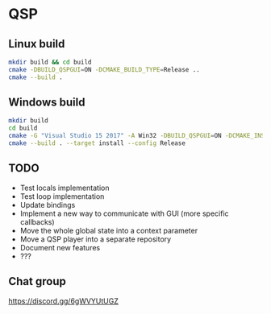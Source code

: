 # QSP

## Linux build

```bash
mkdir build && cd build
cmake -DBUILD_QSPGUI=ON -DCMAKE_BUILD_TYPE=Release ..
cmake --build .
```

## Windows build

```bash
mkdir build
cd build
cmake -G "Visual Studio 15 2017" -A Win32 -DBUILD_QSPGUI=ON -DCMAKE_INSTALL_PREFIX=out ..
cmake --build . --target install --config Release
```

## TODO

* Test locals implementation
* Test loop implementation
* Update bindings
* Implement a new way to communicate with GUI (more specific callbacks)
* Move the whole global state into a context parameter
* Move a QSP player into a separate repository
* Document new features
* ???

## Chat group

https://discord.gg/6gWVYUtUGZ
